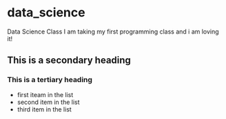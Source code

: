 data_science
============

Data Science Class 
I am taking my first programming class and i am loving it!
## This is a secondary heading
### This is a tertiary heading
* first iteam in the list
* second item in the list
* third item in the list

